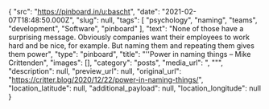 {
  "src": "https://pinboard.in/u:bascht",
  "date": "2021-02-07T18:48:50.000Z",
  "slug": null,
  "tags": [
    "psychology",
    "naming",
    "teams",
    "development",
    "Software",
    "pinboard"
  ],
  "text": "None of those have a surprising message. Obviously companies want their employees to work hard and be nice, for example. But naming them and repeating them gives them power",
  "type": "pinboard",
  "title": "''Power in naming things – Mike Crittenden",
  "images": [],
  "category": "posts",
  "media_url": ", \"\"",
  "description": null,
  "preview_url": null,
  "original_url": "https://critter.blog/2020/12/22/power-in-naming-things/",
  "location_latitude": null,
  "additional_payload": null,
  "location_longitude": null
}